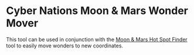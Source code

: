 # Cyber Nations Moon & Mars Wonder Mover

This tool can be used in conjunction with the [Moon & Mars Hot Spot Finder](https://github.com/yk11/cnhotspotfinder) tool to easily move wonders to new coordinates.
